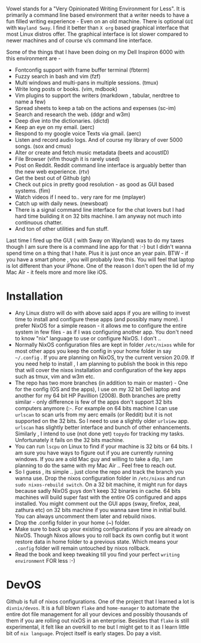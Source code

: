 Vowel stands for a "Very Opinionated Writing Environment for Less".  It is  primarily a command line based environment that a writer needs to have a fun filled writing experience -  Even on an old machine. There is optional `GUI` with `Wayland Sway`. I find it better than `X org` based graphical interface that most Linux distros offer. The graphical interface is lot slower compared to newer machines and of course v/s command line interface.

 Some of the things that I have been doing on my Dell Inspiron 6000  with this environment are - 

 - Fontconfig support with frame buffer terminal (fbterm)
 - Fuzzy search in bash and vim (fzf)
 - Multi windows and multi-pans in multiple sessions. (tmux)
 - Write long posts or books. (vim, mdbook)
 - Vim plugins to support the writers (markdown , tabular, nerdtree to name a few) 
 - Spread sheets to keep a tab on the actions and expenses (sc-im)
 - Search and research the web. (ddgr and w3m)
 - Deep dive into the dictionaries. (dictd)
 - Keep an eye on my email. (aerc) 
 - Respond to my google voice Texts via gmail. (aerc)
 - Listen and record audio logs. And of course my library of over 5000 songs. (sox and cmus)
 - Alter or create and fetch music metadata (beets and acoustID)
 - File Browser (vifm though it is rarely used)
 - Post on Reddit. Reddit command line interface is arguably better than the new web experience. (rtv)
 - Get the best out of Github (gh)
 - Check out pics in pretty good resolution - as good as GUI based systems. (fim)
 - Watch videos if I need to.. very rare for me (mplayer)
 - Catch up with daily news. (newsboat)
 - There is a signal command line interface for the chat lovers but I had hard time building it on 32 bits machine. I am anyway not much into continuous chatter.
 - And ton of other utilities and fun stuff. 

Last time I fired up the GUI ( with Sway on Wayland) was to do my taxes though I am sure there is a command line app for that :-) but I didn't wanna spend time on a thing that I hate. Plus it is just once an year pain. BTW - if you have a smart phone , you will probably love this. You will feel that laptop is lot different than your iPhone. One of the reason I don't open the lid of my Mac Air -  it feels more and more like iOS. 

# Installation
- Any Linux distro will do with above said apps if you are willing to invest time to install and configure these apps (and possibly many more). I prefer NixOS for a simple reason - it allows me to configure the entire system in few files - as if I was configuring another app. You don't need to know "nix" language to use or configure NixOS. I don't ..
- Normally NixOS configuration files are kept in folder `/etc/nixos` while for most other apps you keep the config in your home folder in say `~/.config` . If you are planning on NixOS, try the current version 20.09.  If you need help to install , I am planning to publish the book in this repo that will cover the nixos installation and configuration of the key apps such as tmux, vim and w3m etc.
- The repo has two more branches (in addition to main or master)  - One for the config (OS and the apps), I use on my 32 bit Dell laptop and another for my 64 bit HP Pavillion (2008). Both branches are pretty similar - only difference is few of the apps don't support 32 bits computers anymore (:-. For example on 64 bits machine I can use `urlscan` to scan urls from my aerc emails (or Reddit) but it is not supported on the 32 bits. So I need to use a slightly older `urlview` app. `urlscan` has slightly better interface and bunch of other enhancements. Similarly , I intend to use (not done yet) `topydo` for tracking my tasks. Unfortunately it fails on the 32 bits machine. 
- You can run `lscpu` on Linux to find if your machine is 32 bits or 64 bits. I am sure you have ways to figure out if you are currently running windows. If you are a old Mac guy and willing to take a dip, I am planning  to do the same with my Mac Air .. Feel free to reach out. 
- So I guess , its simple .. just clone the repo and track the branch you wanna use. Drop the nixos configuration folder in `/etc/nixos` and run `sudo nixos-rebuild switch`. On a 32 bit machine, it might run for days because sadly NixOS guys don't keep 32 binaries in cache. 64 bits machines will build super fast with the entire OS configured and apps installed. You might comment out the GUI apps (sway, firefox, zeal, zathura etc) on 32 bits machine if you wanna save time in initial build. You can always uncomment them later and rebuild nixos. 
- Drop the .config folder in your home (~) folder. 
- Make sure to back up your existing configurations if you are already on NixOS. Though Nixos allows you to roll back its own config but it wont restore data in home folder to a previous state. Which means your `.config` folder will remain untouched by nixos rollback. 
- Read the book and keep tweaking till you find your perfect `writing environment` FOR less :-) 

# DevOS
Github is full of nixos configurations. One of the project that I learned a lot is `divnix/devos`. It is a full blown `flake` and `home-manager` to automate the entire dot file management for all your devices and possibly thousands of them if you are rolling out nixOS in an enterprise. Besides that `flake` is still experimental, it felt like an overkill to me but I might get to it as I learn little bit of `nix language`. Project itself is early stages. Do pay a visit. 

